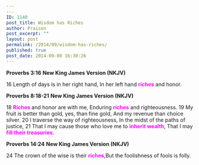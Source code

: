 ```yaml
---
---
ID: 1140
post_title: Wisdom has Riches
author: Praison
post_excerpt: ""
layout: post
permalink: /2014/09/wisdom-has-riches/
published: true
post_date: 2014-09-08 16:30:26
---
```

<strong>Proverbs 3:16</strong>
<strong> New King James Version (NKJV)</strong>

16 Length of days is in her right hand,
In her left hand <span style="color: #ff00ff;"><strong>riches</strong> </span>and honor.

<strong>Proverbs 8:18-21</strong>
<strong>New King James Version (NKJV)</strong>

18 <span style="color: #ff00ff;"><strong>Riches</strong></span> and honor are with me,
Enduring <span style="color: #ff00ff;"><strong>riches</strong> </span>and righteousness.
19 My fruit is better than gold, yes, than fine gold,
And my revenue than choice silver.
20 I traverse the way of righteousness,
In the midst of the paths of justice,
21 That I may cause those who love me to <span style="color: #ff00ff;"><strong>inherit wealth</strong></span>,
That I may <span style="color: #ff00ff;"><strong>fill their treasuries</strong></span>.

<strong>Proverbs 14:24</strong>
<strong> New King James Version (NKJV)</strong>

24 The crown of the wise is their <span style="color: #ff00ff;"><strong>riches</strong></span>,But the foolishness of fools is folly.